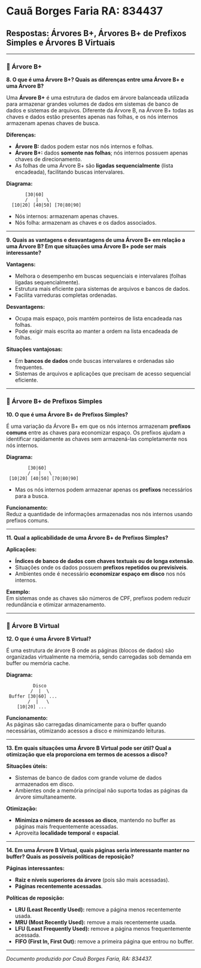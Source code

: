 
# Cauã Borges Faria RA: 834437

## Respostas: Árvores B+, Árvores B+ de Prefixos Simples e Árvores B Virtuais

---

### 🌳 Árvore B+

**8. O que é uma Árvore B+? Quais as diferenças entre uma Árvore B+ e uma Árvore B?**  

Uma **Árvore B+** é uma estrutura de dados em árvore balanceada utilizada para armazenar grandes volumes de dados em sistemas de banco de dados e sistemas de arquivos. Diferente da Árvore B, na Árvore B+ todas as chaves e dados estão presentes apenas nas folhas, e os nós internos armazenam apenas chaves de busca.

**Diferenças:**  
- **Árvore B:** dados podem estar nos nós internos e folhas.  
- **Árvore B+:** dados **somente nas folhas**; nós internos possuem apenas chaves de direcionamento.  
- As folhas de uma Árvore B+ são **ligadas sequencialmente** (lista encadeada), facilitando buscas intervalares.

**Diagrama:**  

```
       [30|60]
       /   |   \
  [10|20] [40|50] [70|80|90]
```

- Nós internos: armazenam apenas chaves.  
- Nós folha: armazenam as chaves e os dados associados.

---

**9. Quais as vantagens e desvantagens de uma Árvore B+ em relação a uma Árvore B? Em que situações uma Árvore B+ pode ser mais interessante?**  

**Vantagens:**  
- Melhora o desempenho em buscas sequenciais e intervalares (folhas ligadas sequencialmente).  
- Estrutura mais eficiente para sistemas de arquivos e bancos de dados.  
- Facilita varreduras completas ordenadas.  

**Desvantagens:**  
- Ocupa mais espaço, pois mantém ponteiros de lista encadeada nas folhas.  
- Pode exigir mais escrita ao manter a ordem na lista encadeada de folhas.

**Situações vantajosas:**  
- Em **bancos de dados** onde buscas intervalares e ordenadas são frequentes.  
- Sistemas de arquivos e aplicações que precisam de acesso sequencial eficiente.

---

### 🌳 Árvore B+ de Prefixos Simples

**10. O que é uma Árvore B+ de Prefixos Simples?**  

É uma variação da Árvore B+ em que os nós internos armazenam **prefixos comuns** entre as chaves para economizar espaço. Os prefixos ajudam a identificar rapidamente as chaves sem armazená-las completamente nos nós internos.

**Diagrama:**

```
        [30|60]
        /   |   \
 [10|20] [40|50] [70|80|90]
```

- Mas os nós internos podem armazenar apenas os **prefixos** necessários para a busca.

**Funcionamento:**  
Reduz a quantidade de informações armazenadas nos nós internos usando prefixos comuns.

---

**11. Qual a aplicabilidade de uma Árvore B+ de Prefixos Simples?**  

**Aplicações:**  
- **Índices de banco de dados com chaves textuais ou de longa extensão**.  
- Situações onde os dados possuem **prefixos repetidos ou previsíveis**.  
- Ambientes onde é necessário **economizar espaço em disco** nos nós internos.

**Exemplo:**  
Em sistemas onde as chaves são números de CPF, prefixos podem reduzir redundância e otimizar armazenamento.

---

### 🌳 Árvore B Virtual

**12. O que é uma Árvore B Virtual?**  

É uma estrutura de árvore B onde as páginas (blocos de dados) são organizadas virtualmente na memória, sendo carregadas sob demanda em buffer ou memória cache.

**Diagrama:**

```
          Disco
         /  |  \
 Buffer [30|60] ...
        /  |   \
    [10|20] ...
```

**Funcionamento:**  
As páginas são carregadas dinamicamente para o buffer quando necessárias, otimizando acessos a disco e minimizando leituras.

---

**13. Em quais situações uma Árvore B Virtual pode ser útil? Qual a otimização que ela proporciona em termos de acessos a disco?**  

**Situações úteis:**  
- Sistemas de banco de dados com grande volume de dados armazenados em disco.  
- Ambientes onde a memória principal não suporta todas as páginas da árvore simultaneamente.

**Otimização:**  
- **Minimiza o número de acessos ao disco**, mantendo no buffer as páginas mais frequentemente acessadas.  
- Aproveita **localidade temporal** e **espacial**.

---

**14. Em uma Árvore B Virtual, quais páginas seria interessante manter no buffer? Quais as possíveis políticas de reposição?**  

**Páginas interessantes:**  
- **Raiz e níveis superiores da árvore** (pois são mais acessadas).  
- **Páginas recentemente acessadas**.

**Políticas de reposição:**  
- **LRU (Least Recently Used):** remove a página menos recentemente usada.  
- **MRU (Most Recently Used):** remove a mais recentemente usada.  
- **LFU (Least Frequently Used):** remove a página menos frequentemente acessada.  
- **FIFO (First In, First Out):** remove a primeira página que entrou no buffer.

---

*Documento produzido por Cauã Borges Faria, RA: 834437.*
